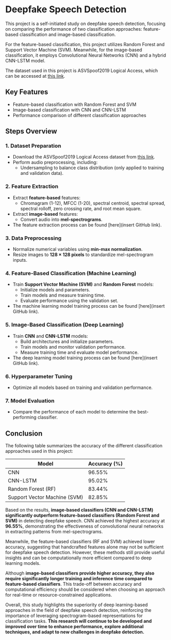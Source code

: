 # Deepfake Speech Detection

This project is a self-initiated study on deepfake speech detection, focusing on comparing the performance of two classification approaches: feature-based classification and image-based classification.

For the feature-based classification, this project utilizes Random Forest and Support Vector Machine (SVM). Meanwhile, for the image-based classification, it employs Convolutional Neural Networks (CNN) and a hybrid CNN-LSTM model.

The dataset used in this project is ASVSpoof2019 Logical Access, which can be accessed at [this link](https://www.asvspoof.org/index2019.html).

## Key Features
* Feature-based classification with Random Forest and SVM
* Image-based classification with CNN and CNN-LSTM
* Performance comparison of different classification approaches

## Steps Overview

### 1. Dataset Preparation
* Download the ASVSpoof2019 Logical Access dataset from [this link](https://www.asvspoof.org/index2019.html).
* Perform audio preprocessing, including:
  * Undersampling to balance class distribution (only applied to training and validation data).

### 2. Feature Extraction
* Extract **feature-based** features:
  * Chromagram (1-12), MFCC (1-20), spectral centroid, spectral spread, spectral rolloff, zero crossing rate, and root mean square.
* Extract **image-based** features:
  * Convert audio into **mel-spectrograms**.
* The feature extraction process can be found [here](insert GitHub link).

### 3. Data Preprocessing
* Normalize numerical variables using **min-max normalization**.
* Resize images to **128 × 128 pixels** to standardize mel-spectrogram inputs.

### 4. Feature-Based Classification (Machine Learning)
* Train **Support Vector Machine (SVM)** and **Random Forest** models:
  * Initialize models and parameters.
  * Train models and measure training time.
  * Evaluate performance using the validation set.
* The machine learning model training process can be found [here](insert GitHub link).

### 5. Image-Based Classification (Deep Learning)
* Train **CNN** and **CNN-LSTM** models:
  * Build architectures and initialize parameters.
  * Train models and monitor validation performance.
  * Measure training time and evaluate model performance.
* The deep learning model training process can be found [here](insert GitHub link).

### 6. Hyperparameter Tuning
* Optimize all models based on training and validation performance.

### 7. Model Evaluation
* Compare the performance of each model to determine the best-performing classifier.

## Conclusion
The following table summarizes the accuracy of the different classification approaches used in this project:

| Model          | Accuracy (%) |
|--------------|--------------|
| CNN          | 96.55%       |
| CNN-LSTM     | 95.02%       |
| Random Forest (RF) | 83.44% |
| Support Vector Machine (SVM) | 82.85% |

Based on the results, **image-based classifiers (CNN and CNN-LSTM) significantly outperform feature-based classifiers (Random Forest and SVM)** in detecting deepfake speech. CNN achieved the highest accuracy at **96.55%**, demonstrating the effectiveness of convolutional neural networks in extracting patterns from mel-spectrograms.

Meanwhile, the feature-based classifiers (RF and SVM) achieved lower accuracy, suggesting that handcrafted features alone may not be sufficient for deepfake speech detection. However, these methods still provide useful insights and can be computationally more efficient compared to deep learning models.

Although **image-based classifiers provide higher accuracy, they also require significantly longer training and inference time compared to feature-based classifiers**. This trade-off between accuracy and computational efficiency should be considered when choosing an approach for real-time or resource-constrained applications.

Overall, this study highlights the superiority of deep learning-based approaches in the field of deepfake speech detection, reinforcing the importance of leveraging spectrogram-based representations for classification tasks. **This research will continue to be developed and improved over time to enhance performance, explore additional techniques, and adapt to new challenges in deepfake detection.**


